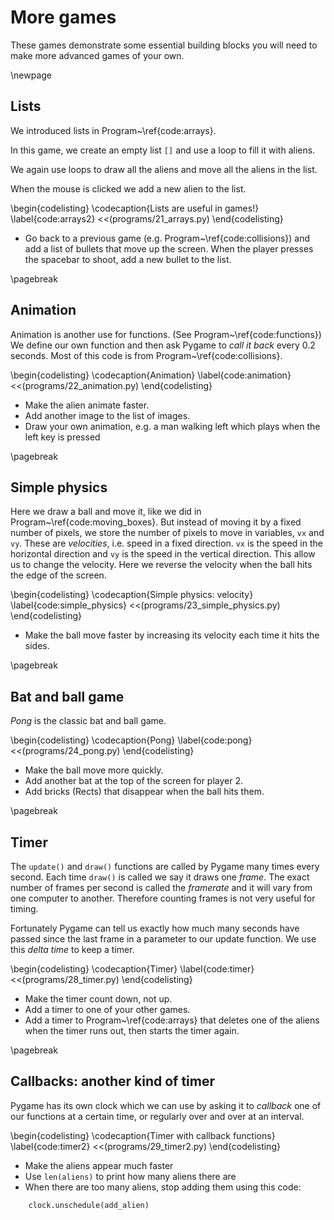 # More games

These games demonstrate some essential building blocks you will need to make more advanced games of your own.

\newpage

## Lists

We introduced lists in Program~\ref{code:arrays}.

In this game, we create an empty list `[]` and use a loop to fill it with aliens.

We again use loops to draw all the aliens and move all the aliens in the list.

When the mouse is clicked we add a new alien to the list.

\begin{codelisting}
\codecaption{Lists are useful in games!}
\label{code:arrays2}
<<(programs/21_arrays.py)
\end{codelisting}

* Go back to a previous game (e.g. Program~\ref{code:collisions})
  and add a list of bullets that move up the screen.  When the player presses the spacebar to shoot,
  add a new bullet to the list.

\pagebreak

## Animation

Animation is another use for functions. (See Program~\ref{code:functions})  We define our own function and then ask Pygame to *call it back*
every 0.2 seconds.
Most of this code is from Program~\ref{code:collisions}.

\begin{codelisting}
\codecaption{Animation}
\label{code:animation}
<<(programs/22_animation.py)
\end{codelisting}

* Make the alien animate faster.
* Add another image to the list of images.
* Draw your own animation, e.g. a man walking left which plays when the left key is pressed

\pagebreak

## Simple physics

Here we draw a ball and move it, like we did in Program~\ref{code:moving_boxes}.  But instead of moving it by a fixed number of pixels, we store the number of pixels to move in variables, `vx` and `vy`.
These are *velocities*, i.e. speed in a fixed direction.  `vx` is the speed in the horizontal direction and `vy` is the speed in the vertical direction.
This allow us to change the velocity.  Here we reverse the velocity when the ball hits the edge of the screen.
  
\begin{codelisting}
\codecaption{Simple physics: velocity}
\label{code:simple_physics}
<<(programs/23_simple_physics.py)
\end{codelisting}

* Make the ball move faster by increasing its velocity each time it hits the sides.

\pagebreak

## Bat and ball game

*Pong* is the classic bat and ball game.

\begin{codelisting}
\codecaption{Pong}
\label{code:pong}
<<(programs/24_pong.py)
\end{codelisting}

* Make the ball move more quickly.
* Add another bat at the top of the screen for player 2.
* Add bricks (Rects) that disappear when the ball hits them.

\pagebreak

## Timer

The `update()` and `draw()` functions are called by Pygame many times every second.  Each time `draw()` is called we say it draws one *frame*.
The exact number of frames per second is called the *framerate* and
it will vary from one computer to another.  Therefore counting frames is not very useful for timing.

Fortunately Pygame can tell us exactly how much many seconds have passed since the last frame
in a parameter to our update function. We use this *delta time* to keep a timer.

\begin{codelisting}
\codecaption{Timer}
\label{code:timer}
<<(programs/28_timer.py)
\end{codelisting}

* Make the timer count down, not up.
* Add a timer to one of your other games.
* Add a timer to Program~\ref{code:arrays} that deletes one of the aliens when the timer runs out, then starts the timer again.

\pagebreak

## Callbacks: another kind of timer

Pygame has its own clock which we can use by asking it to *callback* one of our
functions at a certain time, or regularly over and over at an interval.

\begin{codelisting}
\codecaption{Timer with callback functions}
\label{code:timer2}
<<(programs/29_timer2.py)
\end{codelisting}

* Make the aliens appear much faster
* Use ```len(aliens)``` to print how many aliens there are
* When there are too many aliens, stop adding them using this code:
```python
    clock.unschedule(add_alien)
```
